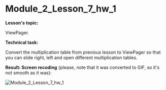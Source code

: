# Module_2_Lesson_7_hw_1
**Lesson's topic:**

ViewPager.

**Technical task:**

Convert the multiplication table from previous lesson to ViewPager so that you can slide right, left and open different multiplication tables.

**Result: Screen recoding** (please, note that it was converted to GIF, so it's not smooth as it was):

![Module_2_Lesson_7_hw_1](https://github.com/vdcast/Module_2_Lesson_7_hw_1/assets/108469609/00ea8e74-c816-44be-930b-1f4d10815daf)
